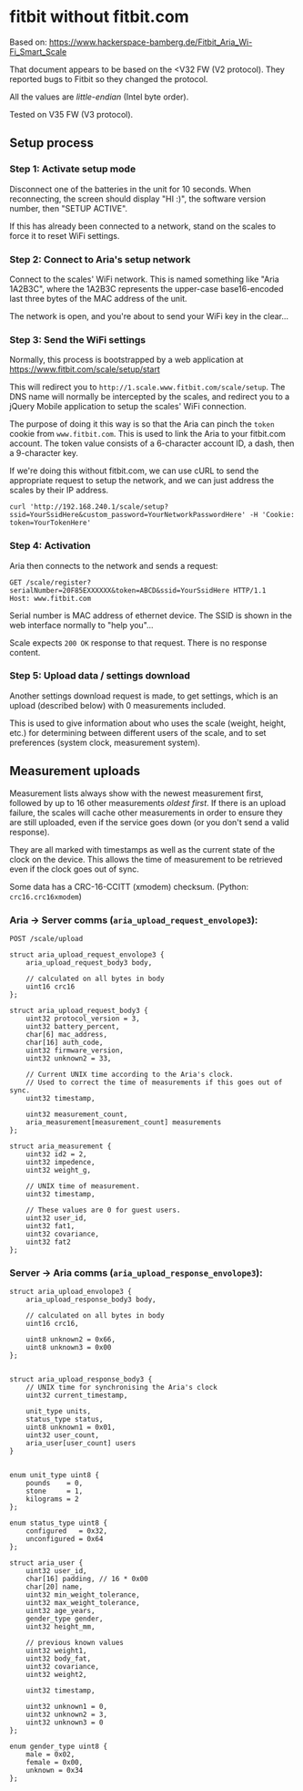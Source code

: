 # fitbit without fitbit.com #

Based on: https://www.hackerspace-bamberg.de/Fitbit_Aria_Wi-Fi_Smart_Scale

That document appears to be based on the &lt;V32 FW (V2 protocol).  They reported bugs to Fitbit so they changed the protocol.

All the values are *little-endian* (Intel byte order).

Tested on V35 FW (V3 protocol).

## Setup process ##

### Step 1: Activate setup mode ###

Disconnect one of the batteries in the unit for 10 seconds.  When reconnecting, the screen should display "HI :)", the software version number, then "SETUP ACTIVE".

If this has already been connected to a network, stand on the scales to force it to reset WiFi settings.

### Step 2: Connect to Aria's setup network ###

Connect to the scales' WiFi network.  This is named something like "Aria 1A2B3C", where the 1A2B3C represents the upper-case base16-encoded last three bytes of the MAC address of the unit.

The network is open, and you're about to send your WiFi key in the clear...

### Step 3: Send the WiFi settings ###

Normally, this process is bootstrapped by a web application at https://www.fitbit.com/scale/setup/start

This will redirect you to `http://1.scale.www.fitbit.com/scale/setup`.  The DNS name will normally be intercepted by the scales, and redirect you to a jQuery Mobile application to setup the scales' WiFi connection.

The purpose of doing it this way is so that the Aria can pinch the `token` cookie from `www.fitbit.com`.  This is used to link the Aria to your fitbit.com account.  The token value consists of a 6-character account ID, a dash, then a 9-character key.

If we're doing this without fitbit.com, we can use cURL to send the appropriate request to setup the network, and we can just address the scales by their IP address.

```
curl 'http://192.168.240.1/scale/setup?ssid=YourSsidHere&custom_password=YourNetworkPasswordHere' -H 'Cookie: token=YourTokenHere' 
```

### Step 4: Activation ###

Aria then connects to the network and sends a request:

```
GET /scale/register?serialNumber=20F85EXXXXXX&token=ABCD&ssid=YourSsidHere HTTP/1.1
Host: www.fitbit.com
```

Serial number is MAC address of ethernet device.  The SSID is shown in the web interface normally to "help you"...

Scale expects `200 OK` response to that request.  There is no response content.

### Step 5: Upload data / settings download ##

Another settings download request is made, to get settings, which is an upload (described below) with 0 measurements included.

This is used to give information about who uses the scale (weight, height, etc.) for determining between different users of the scale, and to set preferences (system clock, measurement system).

## Measurement uploads ##

Measurement lists always show with the newest measurement first, followed by up to 16 other measurements *oldest first*.  If there is an upload failure, the scales will cache other measurements in order to ensure they are still uploaded, even if the service goes down (or you don't send a valid response).

They are all marked with timestamps as well as the current state of the clock on the device.  This allows the time of measurement to be retrieved even if the clock goes out of sync.

Some data has a CRC-16-CCITT (xmodem) checksum. (Python: `crc16.crc16xmodem`)

### Aria -> Server comms (`aria_upload_request_envolope3`): ###

```
POST /scale/upload

struct aria_upload_request_envolope3 {
	aria_upload_request_body3 body,
	
	// calculated on all bytes in body
	uint16 crc16
};

struct aria_upload_request_body3 {
	uint32 protocol_version = 3,
	uint32 battery_percent,
	char[6] mac_address,
	char[16] auth_code,
	uint32 firmware_version,
	uint32 unknown2 = 33,

	// Current UNIX time according to the Aria's clock.
	// Used to correct the time of measurements if this goes out of sync.
	uint32 timestamp,

	uint32 measurement_count,
	aria_measurement[measurement_count] measurements
};

struct aria_measurement {
	uint32 id2 = 2,
	uint32 impedence,
	uint32 weight_g,

	// UNIX time of measurement.
	uint32 timestamp,

	// These values are 0 for guest users.
	uint32 user_id,
	uint32 fat1,
	uint32 covariance,
	uint32 fat2
};
```

### Server -> Aria comms (`aria_upload_response_envolope3`): ###

```
struct aria_upload_envolope3 {
	aria_upload_response_body3 body,

	// calculated on all bytes in body
	uint16 crc16,

	uint8 unknown2 = 0x66,
	uint8 unknown3 = 0x00
};


struct aria_upload_response_body3 {
	// UNIX time for synchronising the Aria's clock
	uint32 current_timestamp,

	unit_type units,
	status_type status,
	uint8 unknown1 = 0x01,
	uint32 user_count,
	aria_user[user_count] users
}


enum unit_type uint8 {
	pounds    = 0,
	stone     = 1,
	kilograms = 2
};

enum status_type uint8 {
	configured   = 0x32,
	unconfigured = 0x64
};

struct aria_user {
	uint32 user_id,
	char[16] padding, // 16 * 0x00
	char[20] name,
	uint32 min_weight_tolerance,
	uint32 max_weight_tolerance,
	uint32 age_years,
	gender_type gender,
	uint32 height_mm,

	// previous known values
	uint32 weight1,
	uint32 body_fat,
	uint32 covariance,
	uint32 weight2,

	uint32 timestamp,

	uint32 unknown1 = 0,
	uint32 unknown2 = 3,
	uint32 unknown3 = 0
};

enum gender_type uint8 {
	male = 0x02,
	female = 0x00,
	unknown = 0x34
};

```

